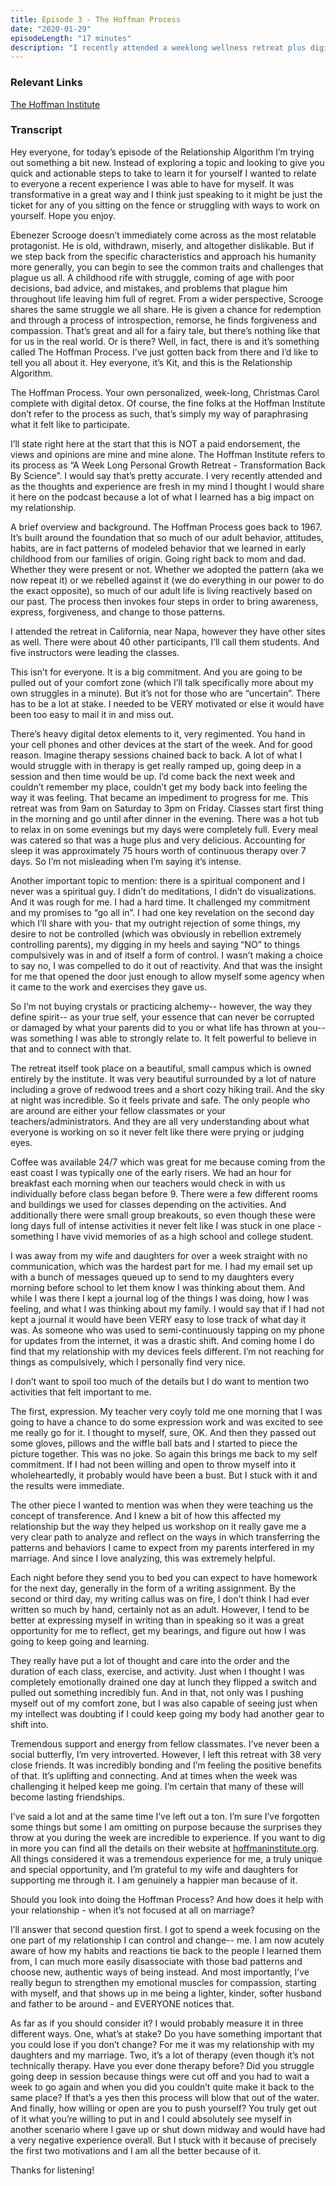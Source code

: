 ```yaml
---
title: Episode 3 - The Hoffman Process
date: "2020-01-29"
episodeLength: "17 minutes"
description: "I recently attended a weeklong wellness retreat plus digital detox in California known as The Hoffman Process. The institution that runs the program has been around for over 50 years. Since everything is still fresh in my mind I wanted to share about my personal experience, what it meant to me, how I feel different, and the impact it is having on my relationship."
---
```


### Relevant Links

[The Hoffman Institute](https://hoffmaninstitute.org)

### Transcript

Hey everyone, for today’s episode of the Relationship Algorithm I’m trying out something a bit new. Instead of exploring a topic and looking to give you quick and actionable steps to take to learn it for yourself I wanted to relate to everyone a recent experience I was able to have for myself. It was transformative in a great way and I think just speaking to it might be just the ticket for any of you sitting on the fence or struggling with ways to work on yourself. Hope you enjoy.

Ebenezer Scrooge doesn’t immediately come across as the most relatable protagonist. He is old, withdrawn, miserly, and altogether dislikable. But if we step back from the specific characteristics and approach his humanity more generally, you can begin to see the common traits and challenges that plague us all. A childhood rife with struggle, coming of age with poor decisions, bad advice, and mistakes, and problems that plague him throughout life leaving him full of regret. From a wider perspective, Scrooge shares the same struggle we all share. He is given a chance for redemption and through a process of introspection, remorse, he finds forgiveness and compassion. That’s great and all for a fairy tale, but there’s nothing like that for us in the real world. Or is there? Well, in fact, there is and it’s something called The Hoffman Process. I’ve just gotten back from there and I’d like to tell you all about it. Hey everyone, it’s Kit, and this is the Relationship Algorithm.

The Hoffman Process. Your own personalized, week-long, Christmas Carol complete with digital detox. Of course, the fine folks at the Hoffman Institute don’t refer to the process as such, that’s simply my way of paraphrasing what it felt like to participate.

I’ll state right here at the start that this is NOT a paid endorsement, the views and opinions are mine and mine alone. The Hoffman Institute refers to its process as “A Week Long Personal Growth Retreat - Transformation Back By Science”. I would say that’s pretty accurate. I very recently attended and as the thoughts and experience are fresh in my mind I thought I would share it here on the podcast because a lot of what I learned has a big impact on my relationship.

A brief overview and background. The Hoffman Process goes back to 1967. It’s built around the foundation that so much of our adult behavior, attitudes, habits, are in fact patterns of modeled behavior that we learned in early childhood from our families of origin. Going right back to mom and dad. Whether they were present or not. Whether we adopted the pattern (aka we now repeat it) or we rebelled against it (we do everything in our power to do the exact opposite), so much of our adult life is living reactively based on our past. The process then invokes four steps in order to bring awareness, express, forgiveness, and change to those patterns.

I attended the retreat in California, near Napa, however they have other sites as well. There were about 40 other participants, I’ll call them students. And five instructors were leading the classes.

This isn’t for everyone. It is a big commitment. And you are going to be pulled out of your comfort zone (which I’ll talk specifically more about my own struggles in a minute). But it’s not for those who are “uncertain”. There has to be a lot at stake. I needed to be VERY motivated or else it would have been too easy to mail it in and miss out.

There’s heavy digital detox elements to it, very regimented. You hand in your cell phones and other devices at the start of the week. And for good reason. Imagine therapy sessions chained back to back. A lot of what I would struggle with in therapy is get really ramped up, going deep in a session and then time would be up. I’d come back the next week and couldn’t remember my place, couldn’t get my body back into feeling the way it was feeling. That became an impediment to progress for me. This retreat was from 9am on Saturday to 3pm on Friday. Classes start first thing in the morning and go until after dinner in the evening. There was a hot tub to relax in on some evenings but my days were completely full. Every meal was catered so that was a huge plus and very delicious. Accounting for sleep it was approximately 75 hours worth of continuous therapy over 7 days. So I’m not misleading when I’m saying it’s intense.

Another important topic to mention: there is a spiritual component and I never was a spiritual guy. I didn’t do meditations, I didn’t do visualizations. And it was rough for me. I had a hard time. It challenged my commitment and my promises to “go all in”. I had one key revelation on the second day which I’ll share with you- that my outright rejection of some things, my desire to not be controlled (which was obviously in rebellion extremely controlling parents), my digging in my heels and saying “NO” to things compulsively was in and of itself a form of control. I wasn’t making a choice to say no, I was compelled to do it out of reactivity. And that was the insight for me that opened the door just enough to allow myself some agency when it came to the work and exercises they gave us.

So I’m not buying crystals or practicing alchemy-- however, the way they define spirit-- as your true self, your essence that can never be corrupted or damaged by what your parents did to you or what life has thrown at you-- was something I was able to strongly relate to. It felt powerful to believe in that and to connect with that.

The retreat itself took place on a beautiful, small campus which is owned entirely by the institute. It was very beautiful surrounded by a lot of nature including a grove of redwood trees and a short cozy hiking trail. And the sky at night was incredible. So it feels private and safe. The only people who are around are either your fellow classmates or your teachers/administrators. And they are all very understanding about what everyone is working on so it never felt like there were prying or judging eyes.

Coffee was available 24/7 which was great for me because coming from the east coast I was typically one of the early risers. We had an hour for breakfast each morning when our teachers would check in with us individually before class began before 9. There were a few different rooms and buildings we used for classes depending on the activities. And additionally there were small group breakouts, so even though these were long days full of intense activities it never felt like I was stuck in one place - something I have vivid memories of as a high school and college student.

I was away from my wife and daughters for over a week straight with no communication, which was the hardest part for me. I had my email set up with a bunch of messages queued up to send to my daughters every morning before school to let them know I was thinking about them. And while I was there I kept a journal log of the things I was doing, how I was feeling, and what I was thinking about my family. I would say that if I had not kept a journal it would have been VERY easy to lose track of what day it was. As someone who was used to semi-continuously tapping on my phone for updates from the internet, it was a drastic shift. And coming home I do find that my relationship with my devices feels different. I’m not reaching for things as compulsively, which I personally find very nice.

I don’t want to spoil too much of the details but I do want to mention two activities that felt important to me.

The first, expression. My teacher very coyly told me one morning that I was going to have a chance to do some expression work and was excited to see me really go for it. I thought to myself, sure, OK. And then they passed out some gloves, pillows and the wiffle ball bats and I started to piece the picture together. This was no joke. So again this brings me back to my self commitment. If I had not been willing and open to throw myself into it wholeheartedly, it probably would have been a bust. But I stuck with it and the results were immediate.

The other piece I wanted to mention was when they were teaching us the concept of transference. And I knew a bit of how this affected my relationship but the way they helped us workshop on it really gave me a very clear path to analyze and reflect on the ways in which transferring the patterns and behaviors I came to expect from my parents interfered in my marriage. And since I love analyzing, this was extremely helpful.

Each night before they send you to bed you can expect to have homework for the next day, generally in the form of a writing assignment. By the second or third day, my writing callus was on fire, I don’t think I had ever written so much by hand, certainly not as an adult. However, I tend to be better at expressing myself in writing than in speaking so it was a great opportunity for me to reflect, get my bearings, and figure out how I was going to keep going and learning.

They really have put a lot of thought and care into the order and the duration of each class, exercise, and activity. Just when I thought I was completely emotionally drained one day at lunch they flipped a switch and pulled out something incredibly fun. And in that, not only was I pushing myself out of my comfort zone, but I was also capable of seeing just when my intellect was doubting if I could keep going my body had another gear to shift into.

Tremendous support and energy from fellow classmates. I’ve never been a social butterfly, I’m very introverted. However, I left this retreat with 38 very close friends. It was incredibly bonding and I’m feeling the positive benefits of that. It’s uplifting and connecting. And at times when the week was challenging it helped keep me going. I’m certain that many of these will become lasting friendships.

I’ve said a lot and at the same time I’ve left out a ton. I’m sure I’ve forgotten some things but some I am omitting on purpose because the surprises they throw at you during the week are incredible to experience. If you want to dig in more you can find all the details on their website at [hoffmaninstitute.org](https://hoffmaninstitute.org). All things considered it was a tremendous experience for me, a truly unique and special opportunity, and I’m grateful to my wife and daughters for supporting me through it. I am genuinely a happier man because of it.

Should you look into doing the Hoffman Process? And how does it help with your relationship - when it’s not focused at all on marriage?

I’ll answer that second question first. I got to spend a week focusing on the one part of my relationship I can control and change-- me. I am now acutely aware of how my habits and reactions tie back to the people I learned them from, I can much more easily disassociate with those bad patterns and choose new, authentic ways of being instead. And most importantly, I’ve really begun to strengthen my emotional muscles for compassion, starting with myself, and that shows up in me being a lighter, kinder, softer husband and father to be around - and EVERYONE notices that.

As far as if you should consider it? I would probably measure it in three different ways. One, what’s at stake? Do you have something important that you could lose if you don’t change? For me it was my relationship with my daughters and my marriage. Two, it’s a lot of therapy (even though it’s not technically therapy. Have you ever done therapy before? Did you struggle going deep in session because things were cut off and you had to wait a week to go again and when you did you couldn’t quite make it back to the same place? If that’s a yes then this process will blow that out of the water. And finally, how willing or open are you to push yourself? You truly get out of it what you’re willing to put in and I could absolutely see myself in another scenario where I gave up or shut down midway and would have had a very negative experience overall. But I stuck with it because of precisely the first two motivations and I am all the better because of it.

Thanks for listening!
